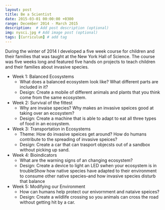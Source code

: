 ```yaml
---
layout: post
title: Be a Scientist
date: 2015-03-01 00:00:00 +0300
range: December 2014 - March 2015
description:  # Add post description (optional)
img: nysci.jpg # Add image post (optional)
tags: [Curriculum] # add tag
---
```

During the winter of 2014 I developed a five week course for children and their families that was taught at the New York Hall of Science. The course was five weeks long and featured five hands on projects to teach children and their families about invasive species.

* Week 1: Balanced Ecosystems
  * What does a balanced ecosystem look like? What different parts are included in it?
  * Design: Create a mobile of different animals and plants that you think come from the same ecosystem.
* Week 2: Survival of the fittest
  * Why are invaise species? Why makes an invasive speices good at taking over an ecosystem?
  * Design: Create a machine that is able to adapt to eat all three types of food in an ecosystem.
* Week 3: Transportation in Ecosystems
  * Theme: How do invasive speices get around? How do humans contribute to the spreading of invasive speices?
  * Design: Create a car that can trasport objecsts out of a sandbox without picking up sand.
* Week 4: Bioindicators
  * What are the warning signs of an changing ecosystem?
  * Design: Create a device to light an LED swhen your ecosystem is in troubleShow how native species have adapted to their environment to consume other native species–and how invasive species disturb that balance
* Week 5: Modifying our Environment
  * How can humans help protect our enivornment and nataive speices?
  * Design: Create a wildlife crossing so you animals can cross the road without getting hit by a car.